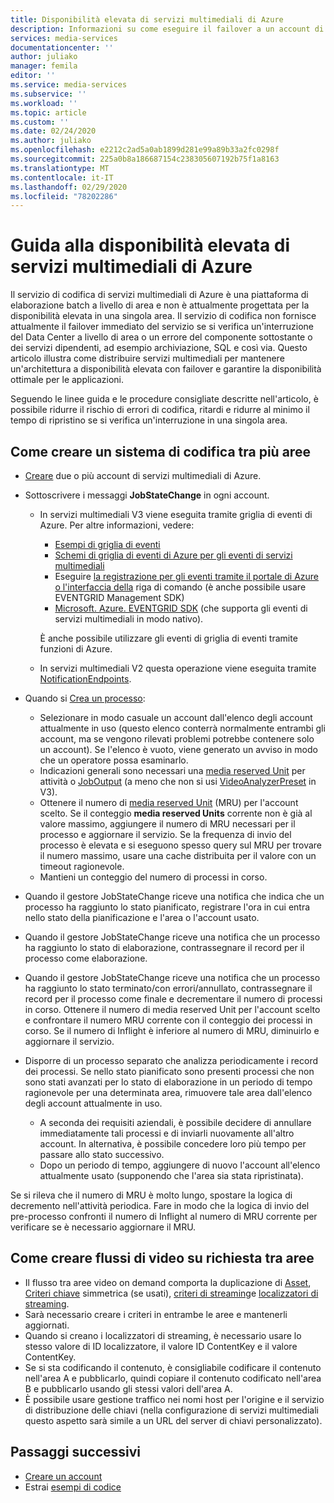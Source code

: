 ```yaml
---
title: Disponibilità elevata di servizi multimediali di Azure
description: Informazioni su come eseguire il failover a un account di servizi multimediali secondari se si verifica un'interruzione del Data Center a livello di area o un errore.
services: media-services
documentationcenter: ''
author: juliako
manager: femila
editor: ''
ms.service: media-services
ms.subservice: ''
ms.workload: ''
ms.topic: article
ms.custom: ''
ms.date: 02/24/2020
ms.author: juliako
ms.openlocfilehash: e2212c2ad5a0ab1899d281e99a89b33a2fc0298f
ms.sourcegitcommit: 225a0b8a186687154c238305607192b75f1a8163
ms.translationtype: MT
ms.contentlocale: it-IT
ms.lasthandoff: 02/29/2020
ms.locfileid: "78202286"
---
```

# <a name="azure-media-services-high-availability-guidance"></a>Guida alla disponibilità elevata di servizi multimediali di Azure

Il servizio di codifica di servizi multimediali di Azure è una piattaforma di elaborazione batch a livello di area e non è attualmente progettata per la disponibilità elevata in una singola area. Il servizio di codifica non fornisce attualmente il failover immediato del servizio se si verifica un'interruzione del Data Center a livello di area o un errore del componente sottostante o dei servizi dipendenti, ad esempio archiviazione, SQL e così via.  Questo articolo illustra come distribuire servizi multimediali per mantenere un'architettura a disponibilità elevata con failover e garantire la disponibilità ottimale per le applicazioni. 

Seguendo le linee guida e le procedure consigliate descritte nell'articolo, è possibile ridurre il rischio di errori di codifica, ritardi e ridurre al minimo il tempo di ripristino se si verifica un'interruzione in una singola area.

## <a name="how-to-build-a-cross-regional-encoding-system"></a>Come creare un sistema di codifica tra più aree

* [Creare](create-account-cli-how-to.md) due o più account di servizi multimediali di Azure.
* Sottoscrivere i messaggi **JobStateChange** in ogni account.

    * In servizi multimediali V3 viene eseguita tramite griglia di eventi di Azure. Per altre informazioni, vedere:
    
       * [Esempi di griglia di eventi](../../event-grid/receive-events.md) 
       * [Schemi di griglia di eventi di Azure per gli eventi di servizi multimediali](media-services-event-schemas.md) 
       * Eseguire [la registrazione per gli eventi tramite il portale di Azure o l'interfaccia della](reacting-to-media-services-events.md) riga di comando (è anche possibile usare EVENTGRID Management SDK)
       * [Microsoft. Azure. EVENTGRID SDK](https://www.nuget.org/packages/Microsoft.Azure.EventGrid/) (che supporta gli eventi di servizi multimediali in modo nativo). 
       
        È anche possibile utilizzare gli eventi di griglia di eventi tramite funzioni di Azure.
    * In servizi multimediali V2 questa operazione viene eseguita tramite [NotificationEndpoints](../previous/media-services-dotnet-check-job-progress-with-webhooks.md).
* Quando si [Crea un processo](transforms-jobs-concept.md):

    * Selezionare in modo casuale un account dall'elenco degli account attualmente in uso (questo elenco conterrà normalmente entrambi gli account, ma se vengono rilevati problemi potrebbe contenere solo un account). Se l'elenco è vuoto, viene generato un avviso in modo che un operatore possa esaminarlo.
    * Indicazioni generali sono necessari una [media reserved Unit](media-reserved-units-cli-how-to.md) per attività o [JobOutput](https://docs.microsoft.com/rest/api/media/jobs/create#joboutputasset) (a meno che non si usi [VideoAnalyzerPreset](analyzing-video-audio-files-concept.md) in V3).
    * Ottenere il numero di [media reserved Unit](media-reserved-units-cli-how-to.md) (MRU) per l'account scelto. Se il conteggio **media reserved Units** corrente non è già al valore massimo, aggiungere il numero di MRU necessari per il processo e aggiornare il servizio. Se la frequenza di invio del processo è elevata e si eseguono spesso query sul MRU per trovare il numero massimo, usare una cache distribuita per il valore con un timeout ragionevole.
    * Mantieni un conteggio del numero di processi in corso.
* Quando il gestore JobStateChange riceve una notifica che indica che un processo ha raggiunto lo stato pianificato, registrare l'ora in cui entra nello stato della pianificazione e l'area o l'account usato.    
* Quando il gestore JobStateChange riceve una notifica che un processo ha raggiunto lo stato di elaborazione, contrassegnare il record per il processo come elaborazione.
* Quando il gestore JobStateChange riceve una notifica che un processo ha raggiunto lo stato terminato/con errori/annullato, contrassegnare il record per il processo come finale e decrementare il numero di processi in corso. Ottenere il numero di media reserved Unit per l'account scelto e confrontare il numero MRU corrente con il conteggio dei processi in corso. Se il numero di Inflight è inferiore al numero di MRU, diminuirlo e aggiornare il servizio.
* Disporre di un processo separato che analizza periodicamente i record dei processi. Se nello stato pianificato sono presenti processi che non sono stati avanzati per lo stato di elaborazione in un periodo di tempo ragionevole per una determinata area, rimuovere tale area dall'elenco degli account attualmente in uso.

    * A seconda dei requisiti aziendali, è possibile decidere di annullare immediatamente tali processi e di inviarli nuovamente all'altro account. In alternativa, è possibile concedere loro più tempo per passare allo stato successivo.   
    * Dopo un periodo di tempo, aggiungere di nuovo l'account all'elenco attualmente usato (supponendo che l'area sia stata ripristinata).
    
Se si rileva che il numero di MRU è molto lungo, spostare la logica di decremento nell'attività periodica. Fare in modo che la logica di invio del pre-processo confronti il numero di Inflight al numero di MRU corrente per verificare se è necessario aggiornare il MRU.

## <a name="how-to-build-video-on-demand-cross-region-streaming"></a>Come creare flussi di video su richiesta tra aree 

* Il flusso tra aree video on demand comporta la duplicazione di [Asset](assets-concept.md), [Criteri chiave](content-key-policy-concept.md) simmetrica (se usati), [criteri di streaming](streaming-policy-concept.md)e [localizzatori di streaming](streaming-locators-concept.md). 
* Sarà necessario creare i criteri in entrambe le aree e mantenerli aggiornati. 
* Quando si creano i localizzatori di streaming, è necessario usare lo stesso valore di ID localizzatore, il valore ID ContentKey e il valore ContentKey.  
* Se si sta codificando il contenuto, è consigliabile codificare il contenuto nell'area A e pubblicarlo, quindi copiare il contenuto codificato nell'area B e pubblicarlo usando gli stessi valori dell'area A.
* È possibile usare gestione traffico nei nomi host per l'origine e il servizio di distribuzione delle chiavi (nella configurazione di servizi multimediali questo aspetto sarà simile a un URL del server di chiavi personalizzato).

## <a name="next-steps"></a>Passaggi successivi

* [Creare un account](create-account-cli-how-to.md)
* Estrai [esempi di codice](https://docs.microsoft.com/samples/browse/?products=azure-media-services)
